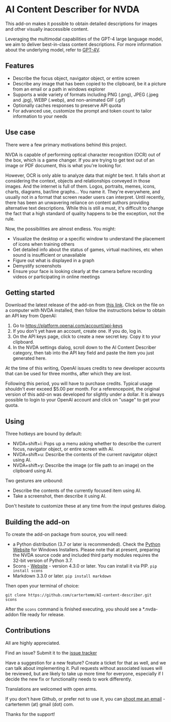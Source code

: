 # AI Content Describer for NVDA

This add-on makes it possible to obtain detailed descriptions for images and other visually inaccessible content.

Leveraging the multimodal capabilities of the GPT-4 large language model, we aim to deliver best-in-class content descriptions. For more information about the underlying model, refer to [GPT-4V](https://openai.com/research/gpt-4v-system-card).

## Features

* Describe the focus object, navigator object, or entire screen
* Describe any image that has been copied to the clipboard, be it a picture from an email or a path in windows explorer
* Supports a wide variety of formats including PNG (.png), JPEG (.jpeg and .jpg), WEBP (.webp), and non-animated GIF (.gif)
* Optionally caches responses to preserve API quota
* For advanced use, customize the prompt and token count to tailor information to your needs

## Use case

There were a few primary motivations behind this project.

NVDA is capable of performing optical character recognition (OCR) out of the box, which is a game changer. If you are trying to get text out of an image or PDF document, this is what you're looking for.

However, OCR is only able to analyze data that *might* be text. It falls short at considering the context, objects and relationships conveyed in those images. And the internet is full of them. Logos, portraits, memes, icons, charts, diagrams, bar/line graphs... You name it. They're everywhere, and usually not in a format that screen reader users can interpret.
Until recently, there has been an unwavering reliance on content authors providing alternative text descriptions. While this is still a must, it's difficult to change the fact that a high standard of quality happens to be the exception, not the rule.

Now, the possibilities are almost endless. You might:

* Visualize the desktop or a specific window to understand the placement of icons when training others
* Get detailed info about the status of games, virtual machines, etc when sound is insufficient or unavailable
* Figure out what is displayed in a graph
* Demystify screenshots
* Ensure your face is looking clearly at the camera before recording videos or participating in online meetings

## Getting started

Download the latest release of the add-on from [this link](https://github.com/cartertemm/AIImageDescriber/releases/latest/). Click on the file on a computer with NVDA installed, then follow the instructions below to obtain an API key from OpenAI:

1. Go to https://platform.openai.com/account/api-keys
2. If you don't yet have an account, create one. If you do, log in.
3. On the API keys page, click to create a new secret key. Copy it to your clipboard.
4. In the NVDA settings dialog, scroll down to the AI Content Describer category, then tab into the API key field and paste the item you just generated here.

At the time of this writing, OpenAI issues credits to new developer accounts that can be used for three months, after which they are lost.

Following this period, you will have to purchase credits. Typical usage shouldn't ever exceed $5.00 per month. For a referencepoint, the original version of this add-on was developed for slightly under a dollar. It is always possible to login to your OpenAI account and click on "usage" to get your quota.

## Using

Three hotkeys are bound by default:

* NVDA+shift+i: Pops up a menu asking whether to describe the current focus, navigator object, or entire screen with AI.
* NVDA+shift+u: Describe the contents of the current navigator object using AI.
* NVDA+shift+y: Describe the image (or file path to an image) on the clipboard using AI.

Two gestures are unbound:

* Describe the contents of the currently focused item using AI.
* Take a screenshot, then describe it using AI.

Don't hesitate to customize these at any time from the input gestures dialog.

## Building the add-on

To create the add-on package from source, you will need:

* a Python distribution (3.7 or later is recommended). Check the [Python Website](https://www.python.org) for Windows Installers. Please note that at present, preparing the NVDA source code and included third party modules requires the 32-bit version of Python 3.7.
* Scons - [Website](https://www.scons.org/) - version 4.3.0 or later. You can install it via PIP. `pip install scons`
* Markdown 3.3.0 or later. `pip install markdown`

Then open your terminal of choice:

```
git clone https://github.com/cartertemm/AI-content-describer.git
scons
```

After the `scons` command is finished executing, you should see a *.nvda-addon file ready for release.

## Contributions

All are highly appreciated.

Find an issue? Submit it to the [issue tracker](https://github.com/cartertemm/AI-content-describer/issues)

Have a suggestion for a new feature? Create a ticket for that as well, and we can talk about implementing it. Pull requests without associated issues will be reviewed, but are likely to take up more time for everyone, especially if I decide the new fix or functionality needs to work differently.

Translations are welcomed with open arms.

If you don't have Github, or prefer not to use it, you can [shoot me an email](mailto:cartertemm@gmail.com) - cartertemm (at) gmail (dot) com.

Thanks for the support!
